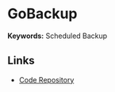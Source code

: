 # GoBackup

**Keywords:** Scheduled Backup

## Links

- [Code Repository](https://github.com/gobackup/gobackup)
